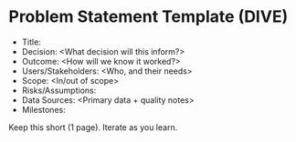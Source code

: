 Problem Statement Template (DIVE)
=================================

- Title: <Project title>
- Decision: <What decision will this inform?>
- Outcome: <How will we know it worked?>
- Users/Stakeholders: <Who, and their needs>
- Scope: <In/out of scope>
- Risks/Assumptions: <Key items>
- Data Sources: <Primary data + quality notes>
- Milestones: <MVP and iterations>

Keep this short (1 page). Iterate as you learn.
